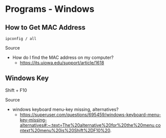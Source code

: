# Programs - Windows

## How to Get MAC Address

```
ipconfig / all
```

Source

- How do I find the MAC address on my computer?
  - https://its.uiowa.edu/support/article/1618

## Windows Key

Shift + F10

Source

- windows keyboard menu-key missing, alternatives?
  - https://superuser.com/questions/695459/windows-keyboard-menu-key-missing-alternatives#:~:text=The%20alternative%20for%20the%20menu,context%20menu%20is%20Shift%2DF10%20.
